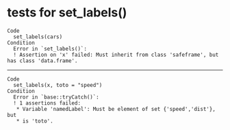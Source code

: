 # tests for set_labels()

    Code
      set_labels(cars)
    Condition
      Error in `set_labels()`:
      ! Assertion on 'x' failed: Must inherit from class 'safeframe', but has class 'data.frame'.

---

    Code
      set_labels(x, toto = "speed")
    Condition
      Error in `base::tryCatch()`:
      ! 1 assertions failed:
       * Variable 'namedLabel': Must be element of set {'speed','dist'}, but
       * is 'toto'.

